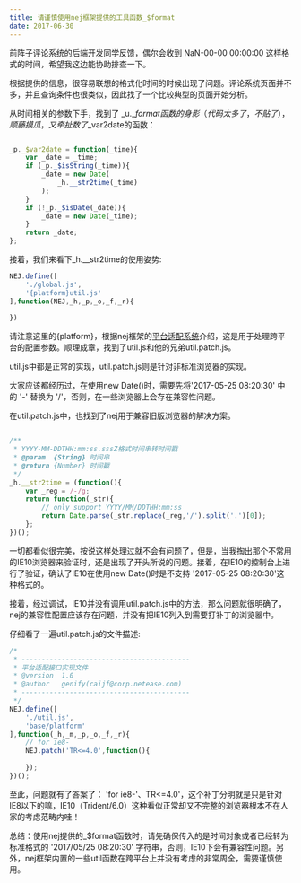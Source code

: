 ```yaml
---
title: 请谨慎使用nej框架提供的工具函数_$format
date: 2017-06-30
---
```

前阵子评论系统的后端开发同学反馈，偶尔会收到 NaN-00-00 00:00:00 这样格式的时间，希望我这边能协助排查一下。

根据提供的信息，很容易联想的格式化时间的时候出现了问题。评论系统页面并不多，并且查询条件也很类似，因此找了一个比较典型的页面开始分析。

<!-- more -->

从时间相关的参数下手，找到了 \_u._$format 函数的身影（代码太多了，不贴了），顺藤摸瓜，又牵扯数了\_$var2date的函数：

```javascript

_p._$var2date = function(_time){
    var _date = _time;
    if (_p._$isString(_time)){
        _date = new Date(
            _h.__str2time(_time)
        );
    }
    if (!_p._$isDate(_date)){
        _date = new Date(_time);
    }
    return _date;
};

```
接着，我们来看下_h.__str2time的使用姿势:

```javascript
NEJ.define([
    './global.js',
    '{platform}util.js'
],function(NEJ,_h,_p,_o,_f,_r){
    
})
```

请注意这里的{platform}，根据nej框架的[平台适配系统](https://github.com/genify/nej/blob/master/doc/PLATFORM.md)介绍，这是用于处理跨平台的配置参数。顺理成章，找到了util.js和他的兄弟util.patch.js。

util.js中都是正常的实现，util.patch.js则是针对非标准浏览器的实现。

大家应该都经历过，在使用new Date()时，需要先将'2017-05-25 08:20:30' 中的 '-' 替换为 '/'，否则，在一些浏览器上会存在兼容性问题。

在util.patch.js中，也找到了nej用于兼容旧版浏览器的解决方案。

```javascript

/**
 * YYYY-MM-DDTHH:mm:ss.sssZ格式时间串转时间戳
 * @param  {String} 时间串
 * @return {Number} 时间戳
 */
_h.__str2time = (function(){
    var _reg = /-/g;
    return function(_str){
        // only support YYYY/MM/DDTHH:mm:ss
        return Date.parse(_str.replace(_reg,'/').split('.')[0]);
    };
})();

```

一切都看似很完美，按说这样处理过就不会有问题了，但是，当我掏出那个不常用的IE10浏览器来验证时，还是出现了开头所说的问题。接着，在IE10的控制台上进行了验证，确认了IE10在使用new Date()时是不支持 '2017-05-25 08:20:30'这种格式的。

接着，经过调试，IE10并没有调用util.patch.js中的方法，那么问题就很明确了，nej的兼容性配置应该存在问题，并没有把IE10列入到需要打补丁的浏览器中。

仔细看了一遍util.patch.js的文件描述:

```javascript
/*
 * ------------------------------------------
 * 平台适配接口实现文件
 * @version  1.0
 * @author   genify(caijf@corp.netease.com)
 * ------------------------------------------
 */
NEJ.define([
    './util.js',
    'base/platform'
],function(_h,_m,_p,_o,_f,_r){
    // for ie8-
    NEJ.patch('TR<=4.0',function(){
    
    });
})();

```



至此，问题就有了答案了：
'for ie8-'、TR<=4.0'，这个补丁分明就是只是针对IE8以下的嘛，IE10（Trident/6.0）这种看似正常却又不完整的浏览器根本不在人家的考虑范畴内哇！

总结：使用nej提供的_$format函数时，请先确保传入的是时间对象或者已经转为标准格式的 '2017/05/25 08:20:30' 字符串，否则，IE10下会有兼容性问题。另外，nej框架内置的一些util函数在跨平台上并没有考虑的非常周全，需要谨慎使用。




<!-- 为了更方便归档，请先完善以上信息，正文贴下面 -->
<!--
注意点：
0. 文章中的资源（主要是图片）引用请使用 HTTPS
1. 文章末可以加上自己的署名，如： by [Kaola](http://www.kaola.com)
2. 最好不要用 NOS 图床，感觉加防盗链是迟早的事
3. 文章会定期归档到 https://blog.kaolafed.com/
-->
